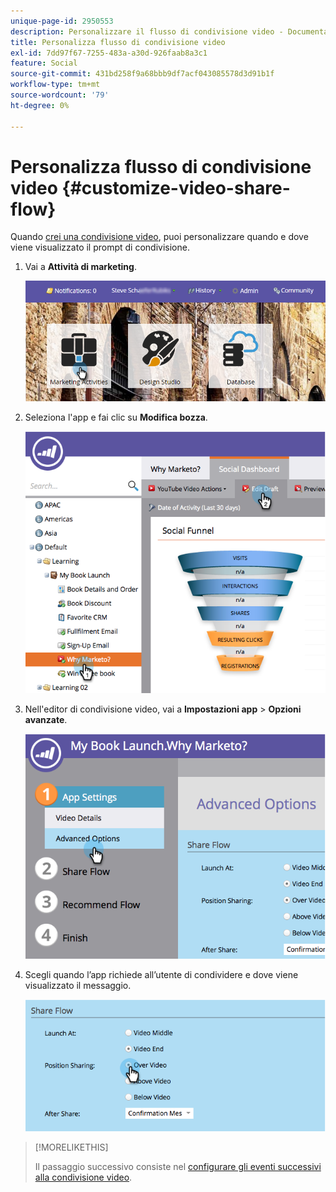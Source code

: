 ```yaml
---
unique-page-id: 2950553
description: Personalizzare il flusso di condivisione video - Documentazione di Marketo - Documentazione del prodotto
title: Personalizza flusso di condivisione video
exl-id: 7dd97f67-7255-483a-a30d-926faab8a3c1
feature: Social
source-git-commit: 431bd258f9a68bbb9df7acf043085578d3d91b1f
workflow-type: tm+mt
source-wordcount: '79'
ht-degree: 0%

---
```


# Personalizza flusso di condivisione video {#customize-video-share-flow}

Quando [crei una condivisione video](/help/marketo/product-docs/demand-generation/landing-pages/free-form-landing-pages/add-a-video-to-a-free-form-landing-page.md), puoi personalizzare quando e dove viene visualizzato il prompt di condivisione.

1. Vai a **Attività di marketing**.

   ![](assets/login-marketing-activities-2.png)

1. Seleziona l&#39;app e fai clic su **Modifica bozza**.

   ![](assets/image2014-9-22-16-3a40-3a41.png)

1. Nell&#39;editor di condivisione video, vai a **Impostazioni app** > **Opzioni avanzate**.

   ![](assets/image2014-9-22-16-3a41-3a3.png)

1. Scegli quando l’app richiede all’utente di condividere e dove viene visualizzato il messaggio.

   ![](assets/image2014-9-22-16-3a41-3a20.png)

>[!MORELIKETHIS]
>
>Il passaggio successivo consiste nel [configurare gli eventi successivi alla condivisione video](/help/marketo/product-docs/demand-generation/social/configuring-social-actions/configure-after-share-prompts.md).
